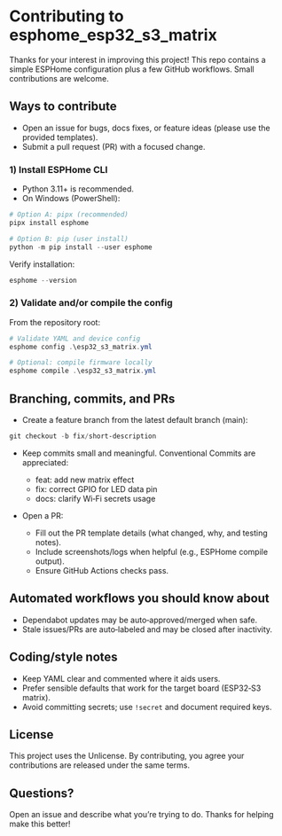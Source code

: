 # Contributing to esphome_esp32_s3_matrix

Thanks for your interest in improving this project! This repo contains a simple ESPHome configuration plus a few GitHub workflows. Small contributions are welcome.

## Ways to contribute

- Open an issue for bugs, docs fixes, or feature ideas (please use the provided templates).
- Submit a pull request (PR) with a focused change.


### 1) Install ESPHome CLI

- Python 3.11+ is recommended.
- On Windows (PowerShell):

```powershell
# Option A: pipx (recommended)
pipx install esphome

# Option B: pip (user install)
python -m pip install --user esphome
```

Verify installation:

```powershell
esphome --version
```

### 2) Validate and/or compile the config

From the repository root:

```powershell
# Validate YAML and device config
esphome config .\esp32_s3_matrix.yml

# Optional: compile firmware locally
esphome compile .\esp32_s3_matrix.yml
```

## Branching, commits, and PRs

- Create a feature branch from the latest default branch (main):

```powershell
git checkout -b fix/short-description
```

- Keep commits small and meaningful. Conventional Commits are appreciated:
  - feat: add new matrix effect
  - fix: correct GPIO for LED data pin
  - docs: clarify Wi‑Fi secrets usage

- Open a PR:
  - Fill out the PR template details (what changed, why, and testing notes).
  - Include screenshots/logs when helpful (e.g., ESPHome compile output).
  - Ensure GitHub Actions checks pass.

## Automated workflows you should know about

- Dependabot updates may be auto‑approved/merged when safe.
- Stale issues/PRs are auto‑labeled and may be closed after inactivity.

## Coding/style notes

- Keep YAML clear and commented where it aids users.
- Prefer sensible defaults that work for the target board (ESP32‑S3 matrix).
- Avoid committing secrets; use `!secret` and document required keys.

## License

This project uses the Unlicense. By contributing, you agree your contributions are released under the same terms.

## Questions?

Open an issue and describe what you’re trying to do. Thanks for helping make this better!
